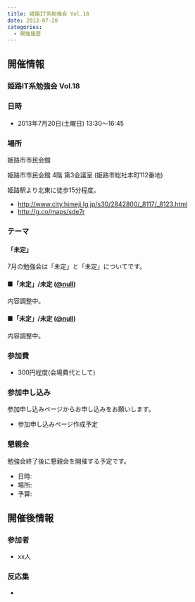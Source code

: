 ```yaml
---
title: 姫路IT系勉強会 Vol.18
date: 2013-07-20
categories:
  - 開催履歴
---
```


開催情報
--------

### 姫路IT系勉強会 Vol.18

### 日時

-   2013年7月20日(土曜日) 13:30～16:45

### 場所

姫路市市民会館

姫路市市民会館 4階 第3会議室 (姫路市総社本町112番地)

姫路駅より北東に徒歩15分程度。

-   <http://www.city.himeji.lg.jp/s30/2842800/_8117/_8123.html>
-   <http://g.co/maps/sde7r>

### テーマ

#### 「未定」

7月の勉強会は「未定」と「未定」についてです。

#### ■「未定」/未定 ([@null](https://twitter.com/#%21/null))

内容調整中。

#### ■「未定」/未定 ([@null](https://twitter.com/#%21/null))

内容調整中。

### 参加費

-   300円程度(会場費代として)

### 参加申し込み

参加申し込みページからお申し込みをお願いします。

-   参加申し込みページ作成予定

### 懇親会

勉強会終了後に懇親会を開催する予定です。

-   日時:
-   場所:
-   予算:

開催後情報
----------

### 参加者

-   xx人

### 反応集

-   
